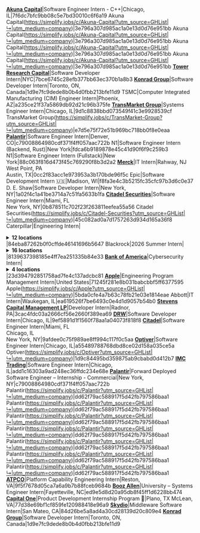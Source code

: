 **[Akuna Capital](https://simplify.jobs/c/Akuna-Capital?utm_source=GHList&utm_medium=company)**|Software Engineer Intern - C++|Chicago, IL|7f6dc7bfc9bb08c5e7bd30010c6f6a19
Akuna Capital(https://simplify.jobs/c/Akuna-Capital?utm_source=GHList|↳|utm_medium=company)|3e796a307d985ac1a0e13d0d76e951bb
Akuna Capital(https://simplify.jobs/c/Akuna-Capital?utm_source=GHList|↳|utm_medium=company)|3e796a307d985ac1a0e13d0d76e951bb
Akuna Capital(https://simplify.jobs/c/Akuna-Capital?utm_source=GHList|↳|utm_medium=company)|3e796a307d985ac1a0e13d0d76e951bb
Akuna Capital(https://simplify.jobs/c/Akuna-Capital?utm_source=GHList|↳|utm_medium=company)|3e796a307d985ac1a0e13d0d76e951bb
**[Tower Research Capital](https://simplify.jobs/c/Tower-Research-Capital?utm_source=GHList&utm_medium=company)**|Software Developer Intern|NYC|7bce6745c28efb377bb63ec370b1a8b3
**[Konrad Group](https://simplify.jobs/c/Konrad-Group?utm_source=GHList&utm_medium=company)**|Software Developer Intern|Toronto, ON, Canada|1d9e7fc9dede8b0b4d0fbb213bfe11d9
TSMC|Computer Integrated Manufacturing (CIM) Engineer Intern|Phoenix, AZ|a235ce21f37a5869db92d21c96b375fe
**[TransMarket Group](https://simplify.jobs/c/TransMarket-Group?utm_source=GHList&utm_medium=company)**|Systems Engineer Intern|Chicago, IL|9d1c8838bbd073549f41c3e9928539cf
TransMarket Group(https://simplify.jobs/c/TransMarket-Group?utm_source=GHList|↳|utm_medium=company)|e7d5e75f72e51b969bc718bb0f8e0eaa
**[Palantir](https://simplify.jobs/c/Palantir?utm_source=GHList&utm_medium=company)**|Software Engineer Intern|Denver, CO|c79008864980cdf371f4ff057aac722b
N1|Software Engineer Intern (Backend, Rust)|New York|fdca6b9189878e45c41d90f6f9c259b3
N1|Software Engineer Intern (Fullstack)|New York|88c063f816d473f45c769290f8b3d2a2
**[Merck](https://simplify.jobs/c/Merck?utm_source=GHList&utm_medium=company)**|IT Intern|Rahway, NJ</br>West Point, PA</br>Austin, TX|0cc2f83acc1e973953a3b170bde96f5c
Epic|Software Development Intern 🇺🇸|Madison, WI|f8fa3e4c3b5215fc35cfc97b3d6c0e37
D. E. Shaw|Software Developer Intern|New York, NY|1a02f4c1a41be3714a7c51fa5633b1fa
**[Citadel Securities](https://simplify.jobs/c/Citadel-Securities?utm_source=GHList&utm_medium=company)**|Software Engineer Intern|Miami, FL</br>New York, NY|0b878511c702f23f263811eefea55a56
Citadel Securities(https://simplify.jobs/c/Citadel-Securities?utm_source=GHList|↳|utm_medium=company)|45c082ad0a7d1757263d934d165a36f8
Caterpillar|Engineering Intern|<details><summary>**12 locations**</summary>Tucson, AZ</br>Griffin, GA</br>Decatur</br>Mossville</br>Mossville</br>Washington</br>Pontiac, IL</br>Lafayette, IN</br>Brooklyn Park, MN</br>Clayton, NC</br>Fort Worth</br>Houston, TX</details>|84eba87262b0f0cffde46141696b5647
Blackrock|2026 Summer Intern|<details><summary>**16 locations**</summary>Atlanta, GA</br>Boston, MA</br>Chicago, IL</br>Mexico City, MX</br>Miami, FL</br>Montreal, QC</br>New York, NY</br>Newport Beach, CA</br>Princeton, NJ</br>San Francisco, CA</br>Santa Monica, CA</br>Sausalito, CA</br>Seattle, WA</br>Toronto, Canada</br>Washington, DC</br>Wilmington, DE</details>|8139637398185e4ff7ea251335b84e33
**[Bank of America](https://simplify.jobs/c/043a00ac-6fd9-4afc-991a-4d845205ab9a?utm_source=GHList&utm_medium=company)**|Cybersecurity Intern|<details><summary>**4 locations**</summary>Charlotte, NC</br>Chicago, IL</br>Denver, CO</br>Washington, DC</details>|23d394792851758ad7fe4c137adcbc81
**[Apple](https://simplify.jobs/c/Apple?utm_source=GHList&utm_medium=company)**|Engineering Program Management Intern|United States|71245f281e8b031babcbbf5ff6377595
Apple(https://simplify.jobs/c/Apple?utm_source=GHList|↳|utm_medium=company)|5bda0cfe4a7b63c78fb21e03e1814eae
Abbott|IT Intern|Waukegan, IL|ea619526f7be6493c0e4d1d9057b54b0
**[Stevens Capital Management LP](https://simplify.jobs/c/SCM?utm_source=GHList&utm_medium=company)**|Developer Intern|Radnor, PA|3cac4fdc03a2666cf56e2660f389ea69
**[DRW](https://simplify.jobs/c/DRW?utm_source=GHList&utm_medium=company)**|Software Developer Intern|Chicago, IL|9ef5891d1f1560f78aa1a04073f818f8
**[Citadel](https://simplify.jobs/c/Citadel?utm_source=GHList&utm_medium=company)**|Software Engineer Intern|Miami, FL</br>Chicago, IL</br>New York, NY|9afdee0c75f989ae8ff994c117f0c5aa
**[Optiver](https://simplify.jobs/c/Optiver?utm_source=GHList&utm_medium=company)**|Software Engineer Intern|Chicago, IL|a55489788768dbd8ce02d158a035ce5a
Optiver(https://simplify.jobs/c/Optiver?utm_source=GHList|↳|utm_medium=company)|1d9c84495bd359875ab9cbabd0d412b7
**[IMC Trading](https://simplify.jobs/c/IMC-Trading?utm_source=GHList&utm_medium=company)**|Software Engineer Intern|Chicago, IL|add1c16303a9ad248ec36ffdc234e68e
**[Palantir](https://simplify.jobs/c/Palantir?utm_source=GHList&utm_medium=company)**|Forward Deployed Software Engineer – Internship - Commercial|New York, NY|c79008864980cdf371f4ff057aac722b
Palantir(https://simplify.jobs/c/Palantir?utm_source=GHList|↳|utm_medium=company)|dd62f79ac588917f5d42fb797586baa1
Palantir(https://simplify.jobs/c/Palantir?utm_source=GHList|↳|utm_medium=company)|dd62f79ac588917f5d42fb797586baa1
Palantir(https://simplify.jobs/c/Palantir?utm_source=GHList|↳|utm_medium=company)|dd62f79ac588917f5d42fb797586baa1
Palantir(https://simplify.jobs/c/Palantir?utm_source=GHList|↳|utm_medium=company)|dd62f79ac588917f5d42fb797586baa1
Palantir(https://simplify.jobs/c/Palantir?utm_source=GHList|↳|utm_medium=company)|dd62f79ac588917f5d42fb797586baa1
Palantir(https://simplify.jobs/c/Palantir?utm_source=GHList|↳|utm_medium=company)|dd62f79ac588917f5d42fb797586baa1
Palantir(https://simplify.jobs/c/Palantir?utm_source=GHList|↳|utm_medium=company)|dd62f79ac588917f5d42fb797586baa1
**[ATPCO](https://simplify.jobs/c/e38ff337-ef4e-42b4-b1fc-e1834b3b603f?utm_source=GHList&utm_medium=company)**|Platform Capability Engineering Intern|Reston, VA|9f5f7678d05ca7a6a9b7b88fceb9684b
**[Booz Allen](https://simplify.jobs/c/Booz-Allen?utm_source=GHList&utm_medium=company)**|University – Systems Engineer Intern|Fayetteville, NC|ed9e5d8d20a95db8f45ff1d6228bb474
**[Capital One](https://simplify.jobs/c/Capital-One?utm_source=GHList&utm_medium=company)**|Product Development Internship Program 🛂|Plano, TX McLean, VA|77d38e69bf1cf859fe120988418e96a9
**[Skydio](https://simplify.jobs/c/Skydio?utm_source=GHList&utm_medium=company)**|Middleware Software Intern|San Mateo, CA|84d26be5a8ad4a30cd28139d20c809e4
**[Konrad Group](https://simplify.jobs/c/Konrad-Group?utm_source=GHList&utm_medium=company)**|Software Developer Intern|Toronto, ON, Canada|1d9e7fc9dede8b0b4d0fbb213bfe11d9
